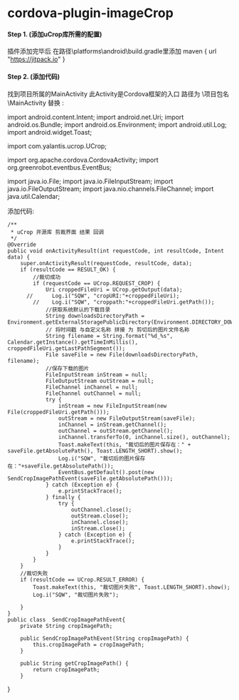 # cordova-plugin-imageCrop
#### Step 1.  (添加uCrop库所需的配置)
插件添加完毕后 在路径\platforms\android\build.gradle里添加
maven { url "https://jitpack.io" }
#### Step 2.  (添加代码)
找到项目所属的MainActivity 此Activity是Cordova框架的入口
路径为 \项目包名\MainActivity
替换 :

import android.content.Intent;
import android.net.Uri;
import android.os.Bundle;
import android.os.Environment;
import android.util.Log;
import android.widget.Toast;

import com.yalantis.ucrop.UCrop;

import org.apache.cordova.CordovaActivity;
import org.greenrobot.eventbus.EventBus;

import java.io.File;
import java.io.FileInputStream;
import java.io.FileOutputStream;
import java.nio.channels.FileChannel;
import java.util.Calendar;

添加代码:

    /**
     * uCrop 开源库 剪裁界面 结果 回调
     */
    @Override
    public void onActivityResult(int requestCode, int resultCode, Intent data) {
        super.onActivityResult(requestCode, resultCode, data);
        if (resultCode == RESULT_OK) {
            //裁切成功
            if (requestCode == UCrop.REQUEST_CROP) {
                Uri croppedFileUri = UCrop.getOutput(data);
          //      Log.i("SQW", "cropURI:"+croppedFileUri);
            //    Log.i("SQW", "croppath:"+croppedFileUri.getPath());
                //获取系统默认的下载目录
                String downloadsDirectoryPath = Environment.getExternalStoragePublicDirectory(Environment.DIRECTORY_DOWNLOADS).getAbsolutePath();
                // 将时间戳 与自定义名称 拼接 为 剪切后的图片文件名称
                String filename = String.format("%d_%s", Calendar.getInstance().getTimeInMillis(), croppedFileUri.getLastPathSegment());
                File saveFile = new File(downloadsDirectoryPath, filename);
                //保存下载的图片
                FileInputStream inStream = null;
                FileOutputStream outStream = null;
                FileChannel inChannel = null;
                FileChannel outChannel = null;
                try {
                    inStream = new FileInputStream(new File(croppedFileUri.getPath()));
                    outStream = new FileOutputStream(saveFile);
                    inChannel = inStream.getChannel();
                    outChannel = outStream.getChannel();
                    inChannel.transferTo(0, inChannel.size(), outChannel);
                    Toast.makeText(this, "裁切后的图片保存在：" + saveFile.getAbsolutePath(), Toast.LENGTH_SHORT).show();
                    Log.i("SQW", "裁切后的图片保存在："+saveFile.getAbsolutePath());
                    EventBus.getDefault().post(new SendCropImagePathEvent(saveFile.getAbsolutePath()));
                } catch (Exception e) {
                    e.printStackTrace();
                } finally {
                    try {
                        outChannel.close();
                        outStream.close();
                        inChannel.close();
                        inStream.close();
                    } catch (Exception e) {
                        e.printStackTrace();
                    }
                }
            }
        }
        //裁切失败
        if (resultCode == UCrop.RESULT_ERROR) {
            Toast.makeText(this, "裁切图片失败", Toast.LENGTH_SHORT).show();
            Log.i("SQW", "裁切图片失败");
       
        }
    }
    public class  SendCropImagePathEvent{
        private String cropImagePath;

        public SendCropImagePathEvent(String cropImagePath) {
            this.cropImagePath = cropImagePath;
        }

        public String getCropImagePath() {
            return cropImagePath;
        }
}
